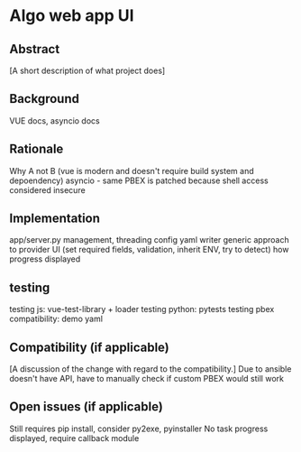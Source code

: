# Algo web app UI

## Abstract

[A short description of what project does]

## Background

VUE docs,
asyncio docs

## Rationale

Why A not B
(vue is modern and doesn't require build system and depoendency)
asyncio - same
PBEX is patched because shell access considered insecure

## Implementation

app/server.py management, threading
config yaml writer
generic approach to provider UI (set required fields, validation, inherit ENV, try to detect)
how progress displayed

## testing
testing js: vue-test-library + loader
testing python: pytests
testing pbex compatibility: demo yaml

## Compatibility (if applicable)

[A discussion of the change with regard to the compatibility.]
Due to ansible doesn't have API, have to manually check if custom PBEX would still work

## Open issues (if applicable)

Still requires pip install, consider py2exe, pyinstaller
No task progress displayed, require callback module
